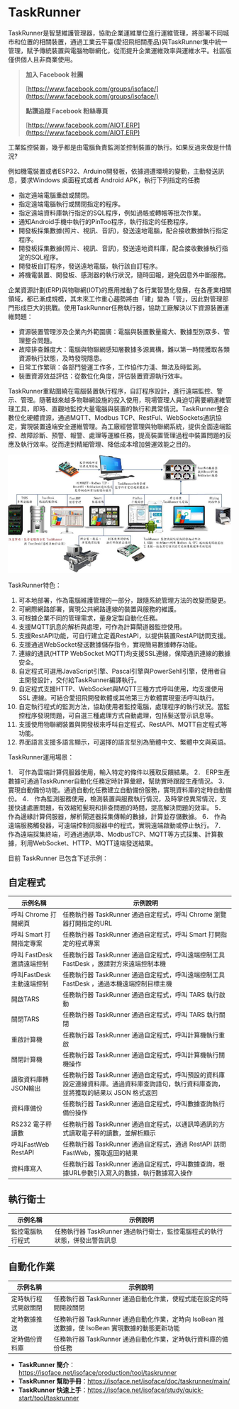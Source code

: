 # TaskRunner
TaskRunner是智慧維護管理器，協助企業運維單位進行運維管理，將部署不同城市和位置的相關裝置，通過工業云平臺(愛招飛相關產品)與TaskRunner集中統一管理，賦予傳統裝置與電腦物聯網化，從而提升企業運維效率與運維水平。社區版僅供個人且非商業使用。

> **加入 Facebook 社團**
>
> [https://www.facebook.com/groups/isoface/](https://www.facebook.com/groups/isoface/)
> 
> **點讚追蹤 Facebook 粉絲專頁**
> 
> [https://www.facebook.com/AIOT.ERP](https://www.facebook.com/AIOT.ERP)

工業監控裝置，幾乎都是由電腦負責監測並控制裝置的執行。如果反過來做是什情況?

例如機電裝置或者ESP32、Arduino開發板，依據週遭環境的變動，主動發送訊息，要求Windows 桌面程式或者 Android APK，執行下列指定的任務
* 指定遠端電腦重啟或關閉。
* 指定遠端電腦執行或關閉指定的程序。
* 指定遠端資料庫執行指定的SQL程序，例如過帳或轉帳等批次作業。
* 通知Android手機中執行的PinToo程序，執行指定的任務程序。
* 開發板採集數據(照片、視訊、音訊)，發送遠地電腦，配合接收數據執行指定程序。
* 開發板採集數據(照片、視訊、音訊)，發送遠地資料庫，配合接收數據執行指定的SQL程序。
* 開發板自訂程序，發送遠地電腦，執行該自訂程序。
* 將機電裝置、開發板、感測器的執行狀況，隨時回報，避免因意外中斷服務。

企業資源計劃(ERP)與物聯網(IOT)的應用推動了各行業智慧化發展，在各產業相關領域，都已漸成規模，其未來工作重心趨勢將由「建」變為「管」，因此對管理部門形成巨大的挑戰。使用TaskRunner任務執行器，協助工廠解決以下資源裝置運維問題：
* 資源裝置管理涉及企業內外範圍廣：電腦與裝置數量龐大、數據型別眾多、管理整合問題。
* 故障排查難度大：電腦與物聯網感知層數據多源異構，難以第一時間獲取各類資源執行狀態，及時發現隱患。
* 日常工作繁瑣：各部門營運工作多，工作協作力淺、無法及時監測。
* 裝置資源效益評估：從數位化角度，評估裝置資源執行效率。

TaskRunner重點圍繞在電腦裝置執行程序，自訂程序設計，進行遠端監控、警示、管理。隨著越來越多物聯網設施的投入使用，現場管理人員迫切需要網運維管理工具，即時、直觀地監控大量電腦與裝置的執行和異常情況。TaskRunner整合數位化硬體資源，通過MQTT、Modbus TCP、RestFul、WebSockets通訊協定，實現裝置遠端安全運維管理。為工廠經營管理與物聯網系統，提供全面遠端監控、故障診斷、預警、報警、處理等運維任務，提高裝置管理過程中裝置問題的反應及執行效率。從而達到精細管理、降低成本增加營運效能之目的。

![](images/290435657.jpg)

TaskRunner特色：
1.	可本地部署，作為電腦維護管理的一部分，跟隨系統管理方法的改變而變更。
2.	可網際網路部署，實現公共網路連線的裝置與服務的維護。
3.	可根據企業不同的管理需求，量身定製自動化任務。
4.	支援MQTT訊息的解析與處理，可作為計算閘道器監控使用。
5.	支援RestAPI功能，可自行建立定義RestAPI，以提供裝置RestAPI訪問支援。
6.	支援通過WebSocket發送數據儲存指令，實現簡易數據轉存功能。
7.	連線的通訊(HTTP WebSocket MQTT)均支援SSL連線，保障通訊連線的數據安全。
8.	自定程式可選用JavaScript引擎、Pascal引擎與PowerSehll引擎，使用者自主開發設計，交付給TaskRunner編譯執行。
9.	自定程式支援HTTP、WebSocket與MQTT三種方式呼叫使用，均支援使用SSL	連線。可結合愛招飛開發軟體或其他第三方軟體實現靈活呼叫執行。
10.	自定執行程式的監測方法，協助使用者監控電腦，處理程序的執行狀況。當監控程序發現問題，可自選三種處理方式自動處理，包括髮送警示訊息等。
11.	支援使用物聯網裝置與開發板來呼叫自定程式、RestAPI、MQTT自定程式等功能。
12.	界面語言支援多語言顯示，可選擇的語言型別為簡體中文、繁體中文與英語。

TaskRunner運用場景：

1．	可作為雲端計算伺服器使用，輸入特定的條件以獲取反饋結果。
2．	ERP生產數據可通過TaskRunner自動化任務定時計算彙總，幫助實時跟蹤生產情況。
3．	實現自動備份功能。通過自動化任務建立自動備份服務，實現資料庫的定時自動備份。
4．	作為監測服務使用，檢測裝置與服務執行情況，及時掌控異常情況，支援快速處置問題，有效縮短髮現和排查問題的時間，提高解決問題的效率。
5．	作為邊緣計算伺服器，解析閘道器採集傳輸的數據，計算並存儲數據。
6．	作為遠端服務觸發器，可遠端控制伺服器中的程式，實現遠端啟動或停止執行。
7．	作為遠端採集終端，可通過通訊埠、ModbusTCP、MQTT等方式採集、計算數據，利用WebSocket、HTTP、MQTT遠端發送結果。

目前 TaskRunner 已包含下述示例：

## 自定程式

|示例名稱|示例說明|
|---|---|
|呼叫 Chrome 打開網頁|任務執行器 TaskRunner 通過自定程式，呼叫 Chrome 瀏覽器打開指定的URL|
|呼叫 Smart 打開指定專案|任務執行器 TaskRunner 通過自定程式，呼叫 Smart 打開指定的程式專案|
|呼叫 FastDesk 邀請遠端控制|任務執行器 TaskRunner 通過自定程式，呼叫遠端控制工具 FastDesk ，邀請對方來遠端控制本機|
|呼叫FastDesk主動遠端控制|任務執行器 TaskRunner 通過自定程式，呼叫遠端控制工具 FastDesk ，通過本機遠端控制目標主機|
|開啟TARS|任務執行器 TaskRunner 通過自定程式，呼叫 TARS 執行啟動|
|關閉TARS|任務執行器 TaskRunner 通過自定程式，呼叫 TARS 執行關閉|
|重啟計算機|任務執行器 TaskRunner 通過自定程式，呼叫計算機執行重啟|
|關閉計算機|任務執行器 TaskRunner 通過自定程式，呼叫計算機執行關機操作|
|讀取資料庫轉JSON輸出|任務執行器 TaskRunner 通過自定程式，呼叫預設的資料庫設定連線資料庫。通過資料庫查詢語句，執行資料庫查詢，並將獲取的結果以 JSON 格式返回|
|資料庫備份|任務執行器 TaskRunner 通過自定程式，呼叫數據查詢執行備份操作|
|RS232 電子秤讀數|任務執行器 TaskRunner 通過自定程式，以通訊埠通訊的方式讀取電子秤的讀數，並解析顯示|
|呼叫FastWeb RestAPI|任務執行器 TaskRunner 通過自定程式，通過 RestAPI 訪問 FastWeb，獲取返回的結果|
|資料庫寫入|任務執行器 TaskRunner 通過自定程式，呼叫數據查詢，根據URL參數引入寫入的數據，執行數據寫入操作|

## 執行衛士

|示例名稱|示例說明|
|---|---|
|監控電腦執行程式|任務執行器 TaskRunner 通過執行衛士，監控電腦程式的執行狀態，併發出警告訊息|

## 自動化作業

|示例名稱|示例說明|
|---|---|
|定時執行程式開啟關閉|任務執行器 TaskRunner 通過自動化作業，使程式能在設定的時間開啟關閉|
|定時數據推送|任務執行器 TaskRunner 通過自動化作業，定時向 IsoBean 推送數據，使 IsoBean 實現數據的動態更新功能|
|定時備份資料庫|任務執行器 TaskRunner 通過自動化作業，定時執行資料庫的備份任務|

* **TaskRunner 簡介**：https://isoface.net/isoface/production/tool/taskrunner
* **TaskRunner 幫助手冊**：https://isoface.net/isoface/doc/taskrunner/main/
* **TaskRunner 快速上手**：https://isoface.net/isoface/study/quick-start/tool/taskrunner
